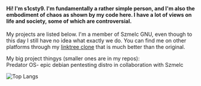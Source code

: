 #### Hi! I'm s1csty9. I'm fundamentally a rather simple person, and I'm also the embodiment of chaos as shown by my code here. I have a lot of views on life and society, some of which are controversial. 
My projects are listed below. I'm a member of Szmelc GNU, even though to this day I still have no idea what exactly we do. You can find me on other platforms through my [linktree clone](https://s1csty9.github.io/links.html) that is much better than the original.

My big project thingys (smaller ones are in my repos):\
Predator OS- epic debian pentesting distro in collaboration with Szmelc

![Top Langs](https://github-readme-stats.vercel.app/api/top-langs/?username=s1csty9&layout=compact&theme=dark)
